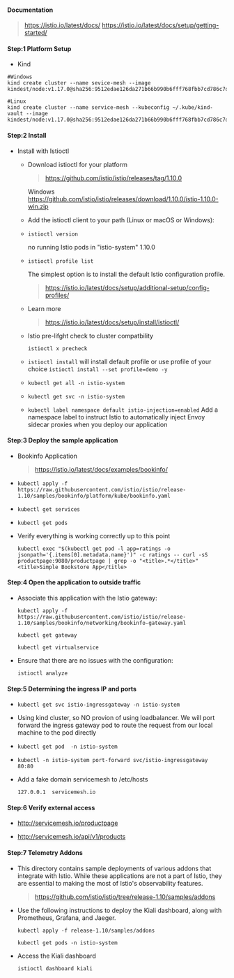 #### Documentation
> https://istio.io/latest/docs/
> https://istio.io/latest/docs/setup/getting-started/

#### Step:1 Platform Setup
- Kind

```
#Windows
kind create cluster --name sevice-mesh --image kindest/node:v1.17.0@sha256:9512edae126da271b66b990b6fff768fbb7cd786c7d39e86bdf55906352fdf62

#Linux
kind create cluster --name service-mesh --kubeconfig ~/.kube/kind-vault --image kindest/node:v1.17.0@sha256:9512edae126da271b66b990b6fff768fbb7cd786c7d39e86bdf55906352fdf62
```

#### Step:2 Install
- Install with Istioctl
 
  - Download istioctl for your platform 
    > https://github.com/istio/istio/releases/tag/1.10.0
    
    Windows
    https://github.com/istio/istio/releases/download/1.10.0/istio-1.10.0-win.zip
  
  - Add the istioctl client to your path (Linux or macOS or Windows):
  
  - `istioctl version`
  
     no running Istio pods in "istio-system"
     1.10.0

  - `istioctl profile list`

     The simplest option is to install the default Istio configuration profile.
     > https://istio.io/latest/docs/setup/additional-setup/config-profiles/
     
  - Learn more 
    > https://istio.io/latest/docs/setup/install/istioctl/

  - Istio pre-lifght check to cluster compatbility
  
    `istioctl x precheck`

  - `istioctl install` will install default profile or use profile of your choice `istioctl install --set profile=demo -y`

  - `kubectl get all -n istio-system`

  - `kubectl get svc -n istio-system`
  
  - `kubectl label namespace default istio-injection=enabled` Add a namespace label to instruct Istio to automatically inject Envoy sidecar proxies when you deploy our application


#### Step:3 Deploy the sample application

- Bookinfo Application
  > https://istio.io/latest/docs/examples/bookinfo/
  
- `kubectl apply -f https://raw.githubusercontent.com/istio/istio/release-1.10/samples/bookinfo/platform/kube/bookinfo.yaml`

- `kubectl get services`

- `kubectl get pods`

- Verify everything is working correctly up to this point

  `kubectl exec "$(kubectl get pod -l app=ratings -o jsonpath='{.items[0].metadata.name}')" -c ratings -- curl -sS productpage:9080/productpage | grep -o "<title>.*</title>"<title>Simple Bookstore App</title>`

#### Step:4 Open the application to outside traffic

- Associate this application with the Istio gateway: 

  `kubectl apply -f https://raw.githubusercontent.com/istio/istio/release-1.10/samples/bookinfo/networking/bookinfo-gateway.yaml`

  `kubectl get gateway`

  `kubectl get virtualservice`

- Ensure that there are no issues with the configuration:

  `istioctl analyze`

#### Step:5 Determining the ingress IP and ports

 - `kubectl get svc istio-ingressgateway -n istio-system`

 -  Using kind cluster, so NO provion of using loadbalancer. We will port forward the ingress gateway pod to route the request from our local machine to the pod directly
 
 - `kubectl get pod  -n istio-system`
 
 - `kubectl -n istio-system port-forward svc/istio-ingressgateway  80:80`

 - Add  a fake domain servicemesh to /etc/hosts
 
   `127.0.0.1  servicemesh.io`

#### Step:6 Verify external access

- http://servicemesh.io/productpage

- http://servicemesh.io/api/v1/products

#### Step:7 Telemetry Addons

- This directory contains sample deployments of various addons that integrate with Istio. While these applications are not a part of Istio, they are essential to making the most of Istio's observability features.
  
  >https://github.com/istio/istio/tree/release-1.10/samples/addons

- Use the following instructions to deploy the Kiali dashboard, along with Prometheus, Grafana, and Jaeger.

  `kubectl apply -f release-1.10/samples/addons`

  `kubectl get pods -n istio-system`

- Access the Kiali dashboard

  `istioctl dashboard kiali`

